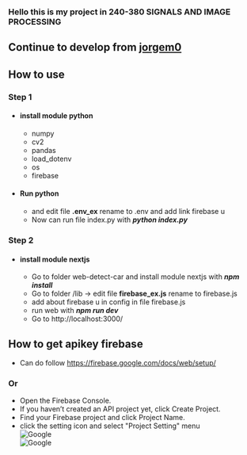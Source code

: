 ### Hello this is my project in 240-380	SIGNALS AND IMAGE PROCESSING
## Continue to develop from [jorgem0](https://github.com/jorgem0/traffic_counter)
## How to use
### Step 1
- #### install module python 
  -  numpy 
  -  cv2 
  - pandas  
  - load_dotenv 
  - os 
  - firebase 
- #### Run python 
  - and edit file **.env_ex** rename to  .env and add link firebase u
  - Now can run file index.py with **_python index.py_**
### Step 2 
- #### install module nextjs
  -  Go to folder web-detect-car and install module nextjs with **_npm install_**
  -  Go to folder /lib -> edit file **firebase_ex.js** rename to firebase.js
  - add about firebase u in config in file firebase.js
  - run web with **_npm run dev_** 
  - Go to http://localhost:3000/
## How to get apikey firebase
- Can do follow https://firebase.google.com/docs/web/setup/
### Or
- Open the Firebase Console.
- If you haven’t created an API project yet, click Create Project.
- Find your Firebase project and click Project Name.
- click the setting icon and select "Project Setting" menu
<br>![Google ](https://dev.tapjoy.com/wp-content/uploads/2016/03/Untitled-2.png)
<br>![Google ](https://www.img.in.th/images/9e651516211796bf0cf44ac0a17bf0a8.jpg)
